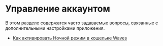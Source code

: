 # Управление аккаунтом

В этом разделе содержатся часто задаваемые вопросы, связанные с дополнительными настройками приложения.

* [Как активировать Ночной режим в кошельке Waves](frequently-asked-questions-faq/account-management/dark-mode.md)

